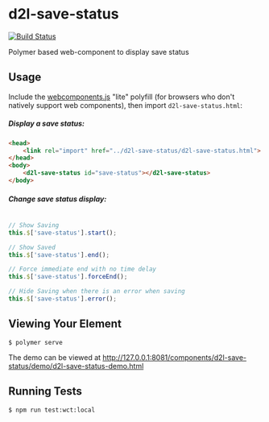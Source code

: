 # d2l-save-status
[![Build Status](https://travis-ci.org/Brightspace/d2l-save-status.svg?token=cNf4RnTRMPZgjQcxprVb)](https://travis-ci.com/Brightspace/d2l-save-status)

Polymer based web-component to display save status


## Usage
Include the [webcomponents.js](http://webcomponents.org/polyfills/) "lite" polyfill (for browsers who don't natively support web components), then import `d2l-save-status.html`:

##### Display a save status:
```html
<head>
	<link rel="import" href="../d2l-save-status/d2l-save-status.html">
</head>
<body>
	<d2l-save-status id="save-status"></d2l-save-status>
</body>
```
##### Change save status display:
```javascript

// Show Saving
this.$['save-status'].start();

// Show Saved
this.$['save-status'].end();

// Force immediate end with no time delay
this.$['save-status'].forceEnd();

// Hide Saving when there is an error when saving
this.$['save-status'].error();

```

## Viewing Your Element

```
$ polymer serve
```

The demo can be viewed at http://127.0.0.1:8081/components/d2l-save-status/demo/d2l-save-status-demo.html

## Running Tests

```
$ npm run test:wct:local
```

